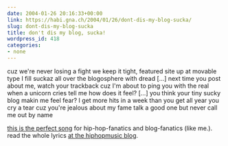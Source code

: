 ```yaml
---
date: 2004-01-26 20:16:33+00:00
link: https://habi.gna.ch/2004/01/26/dont-dis-my-blog-sucka/
slug: dont-dis-my-blog-sucka
title: don't dis my blog, sucka!
wordpress_id: 418
categories:
- none
---
```


<rap-mode>


cuz we're never losing a fight 
we keep it tight, featured site up at movable type 
I fill suckaz all over the blogosphere with dread 
[...]
next time you post about me, watch your trackback 
cuz I'm about to ping you with the real 
when a unicorn cries tell me how does it feel?
[...]
you think your tiny sucky blog makin me feel fear? 
I get more hits in a week than you get all year 
you cry a tear cuz you're jealous about my fame 
talk a good one but never call me out by name
</rap-mode>

[this is the perfect song](http://www.eyeambic.com/mp3/unicornfinal.mp3) for hip-hop-fanatics and blog-fanatics (like me.).
read the whole lyrics [at the hiphopmusic blog](http://www.hiphopmusic.com/archives/000341.html).
